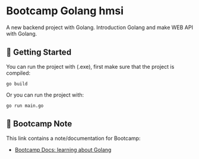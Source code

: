 # Bootcamp Golang hmsi

A new backend project with Golang. Introduction Golang and make WEB API with Golang.

<!-- ## 📋 Previews -->

## 🧪 Getting Started
You can run the project with (.exe), first make sure that the project is compiled:

    go build

Or you can run the project with:

    go run main.go

## 📝 Bootcamp Note
This link contains a note/documentation for Bootcamp:
- [Bootcamp Docs: learning about Golang](https://drive.google.com/drive/folders/14fco3zw_Yt2DDrUZKvif-5nai9nUFooC?usp=sharing)

